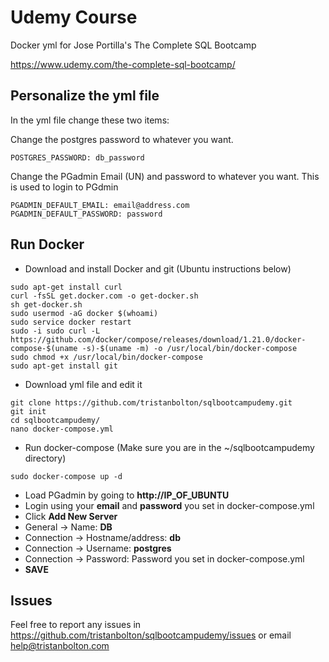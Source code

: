 # Udemy Course
Docker yml for Jose Portilla's The Complete SQL Bootcamp

https://www.udemy.com/the-complete-sql-bootcamp/

## Personalize the yml file
In the yml file change these two items:

Change the postgres password to whatever you want.

```POSTGRES_PASSWORD: db_password```

Change the PGadmin Email (UN) and password to whatever you want. This is used to login to PGdmin 

```
PGADMIN_DEFAULT_EMAIL: email@address.com
PGADMIN_DEFAULT_PASSWORD: password
```

## Run Docker
* Download and install Docker and git (Ubuntu instructions below)

```
sudo apt-get install curl
curl -fsSL get.docker.com -o get-docker.sh
sh get-docker.sh
sudo usermod -aG docker $(whoami)
sudo service docker restart
sudo -i sudo curl -L https://github.com/docker/compose/releases/download/1.21.0/docker-compose-$(uname -s)-$(uname -m) -o /usr/local/bin/docker-compose
sudo chmod +x /usr/local/bin/docker-compose
sudo apt-get install git
```

* Download yml file and edit it
```
git clone https://github.com/tristanbolton/sqlbootcampudemy.git
git init
cd sqlbootcampudemy/
nano docker-compose.yml
```

* Run docker-compose (Make sure you are in the ~/sqlbootcampudemy directory)

```sudo docker-compose up -d```

* Load PGadmin by going to **http://IP_OF_UBUNTU**
* Login using your **email** and **password** you set in docker-compose.yml
* Click **Add New Server**
* General -> Name: **DB**
* Connection -> Hostname/address: **db**
* Connection -> Username: **postgres**
* Connection -> Password: Password you set in docker-compose.yml
* **SAVE**
        

## Issues
Feel free to report any issues in https://github.com/tristanbolton/sqlbootcampudemy/issues or email help@tristanbolton.com
